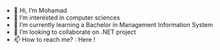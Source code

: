 - 👋 Hi, I’m Mohamad
- 👀 I’m interested in computer sciences
- 🌱 I’m currently learning a Bachelor in Management Information System
- 💞️ I’m looking to collaborate on .NET project
- 📫 How to reach me? : Here !

